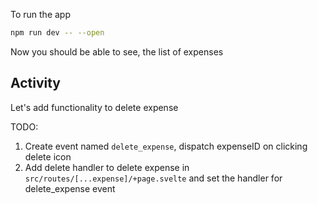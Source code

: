 To run the app
```bash
npm run dev -- --open
```
Now you should be able to see, the list of expenses


## Activity
Let's add functionality to delete expense 

TODO:
1. Create event named ```delete_expense```, dispatch expenseID on clicking delete icon
2. Add delete handler to delete expense in ```src/routes/[...expense]/+page.svelte``` and set the handler for delete_expense event
